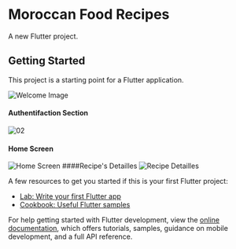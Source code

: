# Moroccan Food Recipes

A new Flutter project.

## Getting Started

This project is a starting point for a Flutter application.

![Welcome Image](https://user-images.githubusercontent.com/66259634/177658784-8a3f7483-beb4-475d-b74d-17bb29fd9434.png)
#### Authentifaction Section
![02](https://user-images.githubusercontent.com/66259634/177869006-cf1171a6-facf-4fd5-9bd4-401e5f251432.png)
#### Home Screen 
![Home Screen](https://user-images.githubusercontent.com/66259634/178766138-50408ce9-0b7d-4920-8c10-f687fa461e71.png)
####Recipe's Detailles 
![Recipe Detailles](https://user-images.githubusercontent.com/66259634/178777385-8fdaa03e-36f3-4b41-9d53-f56cac99d696.png)

A few resources to get you started if this is your first Flutter project:

- [Lab: Write your first Flutter app](https://docs.flutter.dev/get-started/codelab)
- [Cookbook: Useful Flutter samples](https://docs.flutter.dev/cookbook)

For help getting started with Flutter development, view the
[online documentation](https://docs.flutter.dev/), which offers tutorials,
samples, guidance on mobile development, and a full API reference.
